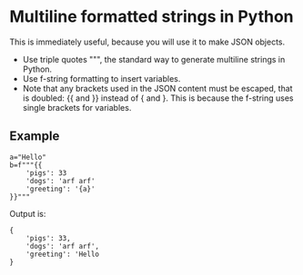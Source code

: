 # Multiline formatted strings in Python

This is immediately useful, because you will use it to make
JSON objects.

* Use triple quotes """, the standard way to generate multiline
  strings in Python.
* Use f-string formatting to insert variables.
* Note that any brackets used in the JSON content must be escaped, that is 
  doubled: {{ and }} instead of { and }.  This is because the f-string 
  uses single brackets for variables.

## Example

```
a="Hello"
b=f"""{{
    'pigs': 33
    'dogs': 'arf arf'
    'greeting': '{a}'
}}"""
```

Output is:
```
{
    'pigs': 33,
    'dogs': 'arf arf',
    'greeting': 'Hello
}
```
